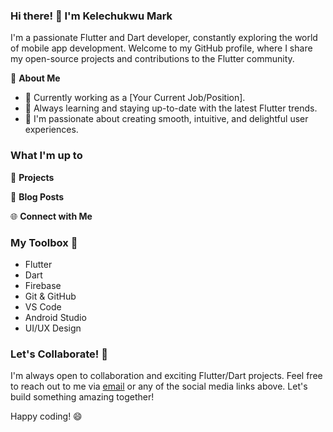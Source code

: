 ### Hi there! 👋 I'm Kelechukwu Mark

I'm a passionate Flutter and Dart developer, constantly exploring the world of mobile app development. Welcome to my GitHub profile, where I share my open-source projects and contributions to the Flutter community.

🚀 **About Me**
- 💼 Currently working as a [Your Current Job/Position].
- 🌱 Always learning and staying up-to-date with the latest Flutter trends.
- 🔭 I'm passionate about creating smooth, intuitive, and delightful user experiences.

### What I'm up to

📱 **Projects**
<!--
- [Project 1]: Brief description and link
- [Project 2]: Brief description and link
- [Project 3]: Brief description and link
-->

📘 **Blog Posts**
<!--
- [Title of Blog Post 1]: Link to blog post
- [Title of Blog Post 2]: Link to blog post
- [Title of Blog Post 3]: Link to blog post
-->

🌐 **Connect with Me**
<!--
- [LinkedIn](https://www.linkedin.com/in/yourusername)
- [Twitter](https://twitter.com/yourusername)
- [Personal Website](https://www.yourwebsite.com)
-->
### My Toolbox 🧰
- Flutter
- Dart
- Firebase
- Git & GitHub
- VS Code
- Android Studio
- UI/UX Design

### Let's Collaborate! 🤝
I'm always open to collaboration and exciting Flutter/Dart projects. Feel free to reach out to me via [email](mailto:kelechimark041@gmail.com) or any of the social media links above. Let's build something amazing together!

Happy coding! 😄


<!--### Hi there 👋-->

<!--
**mhkaycey/mhkaycey** is a ✨ _special_ ✨ repository because its `README.md` (this file) appears on your GitHub profile.

Here are some ideas to get you started:

- 🔭 I’m currently working on ...
- 🌱 I’m currently learning ...
- 👯 I’m looking to collaborate on ...
- 🤔 I’m looking for help with ...
- 💬 Ask me about ...
- 📫 How to reach me: ...
- 😄 Pronouns: ...
- ⚡ Fun fact: ...
-->
